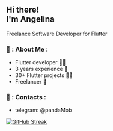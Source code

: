 <h2> Hi there! <br>I'm Angelina </h2>

Freelance Software Developer for Flutter

### 💪 : About Me :
- Flutter developer 👩‍💻
- 3 years experience 🥉
- 30+ Flutter projects 🧗‍♀️
- Freelancer 🍏

### 💪 : Contacts :
- telegram: @pandaMob

[![GitHub Streak](https://github-readme-streak-stats.herokuapp.com/?user=rustdeskP)](https://git.io/streak-stats)
